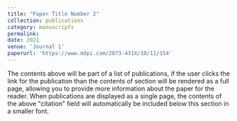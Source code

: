 ```yaml
---
title: "Paper Title Number 2"
collection: publications
category: manuscripts
permalink: 
date: 2021
venue: 'Journal 1'
paperurl: 'https://www.mdpi.com/2073-431X/10/11/154'
---
```


The contents above will be part of a list of publications, if the user clicks the link for the publication than the contents of section will be rendered as a full page, allowing you to provide more information about the paper for the reader. When publications are displayed as a single page, the contents of the above "citation" field will automatically be included below this section in a smaller font.
